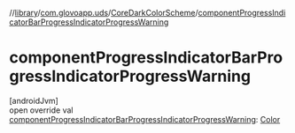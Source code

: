 //[library](../../../index.md)/[com.glovoapp.uds](../index.md)/[CoreDarkColorScheme](index.md)/[componentProgressIndicatorBarProgressIndicatorProgressWarning](component-progress-indicator-bar-progress-indicator-progress-warning.md)

# componentProgressIndicatorBarProgressIndicatorProgressWarning

[androidJvm]\
open override val [componentProgressIndicatorBarProgressIndicatorProgressWarning](component-progress-indicator-bar-progress-indicator-progress-warning.md): [Color](https://developer.android.com/reference/kotlin/androidx/compose/ui/graphics/Color.html)
